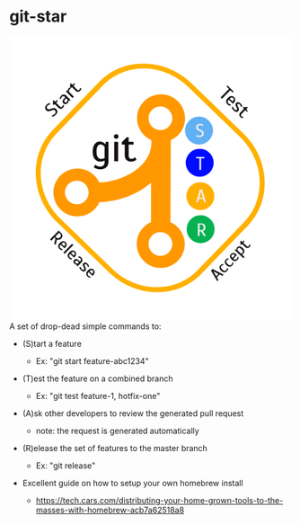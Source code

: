 # git-star 
![Git Star](logo.png)
A set of drop-dead simple commands to:
* (S)tart a feature 
  * Ex: "git start feature-abc1234"
* (T)est the feature on a combined branch 
  * Ex: "git test feature-1, hotfix-one"
* (A)sk other developers to review the generated pull request
  * note: the request is generated automatically
* (R)elease the set of features to the master branch 
  * Ex: "git release"

* Excellent guide on how to setup your own homebrew install
	* https://tech.cars.com/distributing-your-home-grown-tools-to-the-masses-with-homebrew-acb7a62518a8

